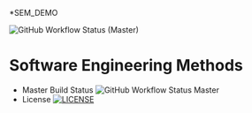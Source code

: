 *SEM_DEMO

![GitHub Workflow Status (Master)](https://img.shields.io/github/actions/workflow/status/ghost1100/sem/main.yml?branch=Master)

# Software Engineering Methods
* Master Build
  Status ![GitHub Workflow Status Master](https://img.shields.io/github/actions/workflow/status/ghost1100/sem/main.yml?branch=Master)
* License
 [![LICENSE](https://img.shields.io/github/license/ghost1100/sem.svg?style=flat-square)](https://github.com/ghost1100/sem/blob/master/LICENSE)
